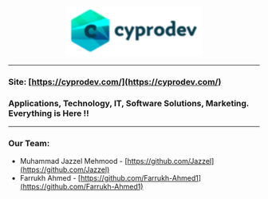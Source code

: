 <a href="https://cyprodev.com/" style="color:inherit">
<p align="center">
<img height=100 src="./images/CyprodevLogo2.png"/>
</p>
</a>

---

### Site: [https://cyprodev.com/](https://cyprodev.com/)

### Applications, Technology, IT, Software Solutions, Marketing. Everything is Here !!

---

### Our Team:

- Muhammad Jazzel Mehmood - [https://github.com/Jazzel](https://github.com/Jazzel)
- Farrukh Ahmed - [https://github.com/Farrukh-Ahmed1](https://github.com/Farrukh-Ahmed1)
